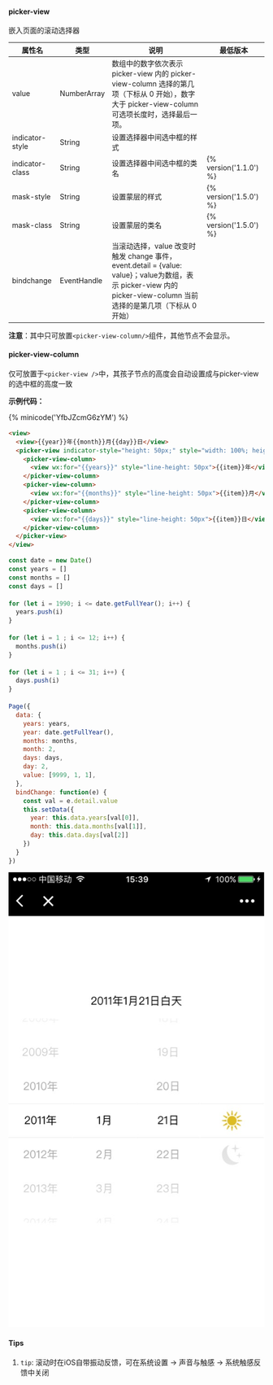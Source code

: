 #### picker-view

嵌入页面的滚动选择器

| 属性名          | 类型         | 说明                               | 最低版本 |
| ----------      | -----------  | ---------------------------------- | -------- |
| value           | NumberArray  | 数组中的数字依次表示 picker-view 内的 picker-view-column 选择的第几项（下标从 0 开始），数字大于 picker-view-column 可选项长度时，选择最后一项。                                              |          |
| indicator-style | String       | 设置选择器中间选中框的样式         |          |
| indicator-class | String       | 设置选择器中间选中框的类名         |{% version('1.1.0') %} |
| mask-style      | String       | 设置蒙层的样式                     |{% version('1.5.0') %} |
| mask-class      | String       | 设置蒙层的类名                     |{% version('1.5.0') %} |
| bindchange      | EventHandle  | 当滚动选择，value 改变时触发 change 事件，event.detail = {value: value}；value为数组，表示 picker-view 内的 picker-view-column 当前选择的是第几项（下标从 0 开始）| |


**注意**：其中只可放置`<picker-view-column/>`组件，其他节点不会显示。

#### picker-view-column

仅可放置于`<picker-view />`中，其孩子节点的高度会自动设置成与picker-view的选中框的高度一致

**示例代码：**

{% minicode('YfbJZcmG6zYM') %}

```html
<view>
  <view>{{year}}年{{month}}月{{day}}日</view>
  <picker-view indicator-style="height: 50px;" style="width: 100%; height: 300px;" value="{{value}}" bindchange="bindChange">
    <picker-view-column>
      <view wx:for="{{years}}" style="line-height: 50px">{{item}}年</view>
    </picker-view-column>
    <picker-view-column>
      <view wx:for="{{months}}" style="line-height: 50px">{{item}}月</view>
    </picker-view-column>
    <picker-view-column>
      <view wx:for="{{days}}" style="line-height: 50px">{{item}}日</view>
    </picker-view-column>
  </picker-view>
</view>
```
```javascript
const date = new Date()
const years = []
const months = []
const days = []

for (let i = 1990; i <= date.getFullYear(); i++) {
  years.push(i)
}

for (let i = 1 ; i <= 12; i++) {
  months.push(i)
}

for (let i = 1 ; i <= 31; i++) {
  days.push(i)
}

Page({
  data: {
    years: years,
    year: date.getFullYear(),
    months: months,
    month: 2,
    days: days,
    day: 2,
    value: [9999, 1, 1],
  },
  bindChange: function(e) {
    const val = e.detail.value
    this.setData({
      year: this.data.years[val[0]],
      month: this.data.months[val[1]],
      day: this.data.days[val[2]]
    })
  }
})
```

![picker_view](../image/picker_view.png)

#### Tips

1. `tip`: 滚动时在iOS自带振动反馈，可在系统设置 -> 声音与触感 -> 系统触感反馈中关闭
